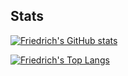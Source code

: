 ## Stats

[![Friedrich's GitHub stats](https://github-readme-stats.vercel.app/api?username=FriedrichRehren&show_icons=true&count_private=true&hide=prs&include_all_commits&theme=radical)](https://github.com/anuraghazra/github-readme-stats)

[![Friedrich's Top Langs](https://github-readme-stats.vercel.app/api/top-langs/?username=FriedrichRehren&&theme=radical)](https://github.com/anuraghazra/github-readme-stats)

<!--
## Repositories

<a href="https://github.com/FriedrichRehren/api-collection">
  <img align="center" src="https://github-readme-stats.vercel.app/api/pin/?username=FriedrichRehren&repo=api-collection&theme=radical" />
</a>
-->
